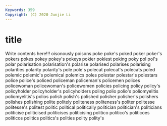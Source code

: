 ```yaml
---
Keywords: 359
Copyright: (C) 2020 Junjie Li
---
```


# title

Write contents here!!!
oisonously 
poisons
poke 
poke's 
poked 
poker 
poker's 
pokers 
pokes 
pokey 
pokey's 
pokeys
pokier 
pokiest 
poking 
poky 
pol 
pol's 
polar 
polarisation 
polarisation's 
polarise
polarised 
polarises 
polarising 
polarities 
polarity 
polarity's 
pole 
pole's 
polecat 
polecat's
polecats 
poled 
polemic 
polemic's 
polemical 
polemics 
poles 
polestar 
polestar's 
polestars
police 
police's 
policed 
policeman 
policeman's 
policemen 
polices 
policewoman 
policewoman's 
policewomen
policies 
policing 
policy 
policy's 
policyholder 
policyholder's 
policyholders 
poling 
polio 
polio's
poliomyelitis 
poliomyelitis's 
polios 
polish 
polish's 
polished 
polisher 
polisher's 
polishers 
polishes
polishing 
polite 
politely 
politeness 
politeness's 
politer 
politesse 
politesse's 
politest 
politic
political 
politically 
politician 
politician's 
politicians 
politicise 
politicised 
politicises 
politicising 
politico
politico's 
politicoes 
politicos 
politics 
politics's 
polities 
polity 
polity's 
